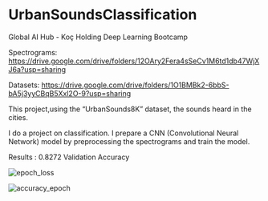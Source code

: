 # UrbanSoundsClassification
Global AI Hub - Koç Holding Deep Learning Bootcamp

Spectrograms: https://drive.google.com/drive/folders/12OAry2Fera4sSeCv1M6td1db47WjXJ6a?usp=sharing

Datasets: https://drive.google.com/drive/folders/1O1BMBk2-6bbS-bA5j3yyCBqB5Xxl2O-9?usp=sharing

This project,using the “UrbanSounds8K” dataset, the sounds heard in the cities.

I do a project on classification. I prepare a CNN (Convolutional Neural Network) model by preprocessing the spectrograms and train the model.

Results : 0.8272 Validation Accuracy

![epoch_loss](https://user-images.githubusercontent.com/79101412/194287286-9824192c-81e8-4820-aac2-707d618a2812.png)

![accuracy_epoch](https://user-images.githubusercontent.com/79101412/194287400-599272fc-66a0-4cf4-b5e8-51d9440a393c.png)
